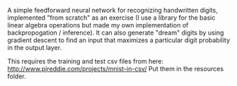 A simple feedforward neural network for recognizing handwritten digits, implemented "from scratch" as an exercise (I use a library for the basic linear algebra operations but made my own implementation of backpropogation / inference). It can also generate "dream" digits by using gradient descent to find an input that maximizes a particular digit probability in the output layer.

This requires the training and test csv files from here: http://www.pjreddie.com/projects/mnist-in-csv/
Put them in the resources folder.



